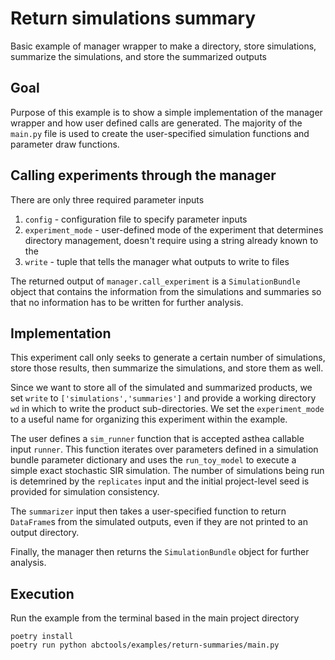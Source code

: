 # Return simulations summary
Basic example of manager wrapper to make a directory, store simulations, summarize the simulations, and store the summarized outputs

## Goal
Purpose of this example is to show a simple implementation of the manager wrapper and how user defined calls are generated. The majority of the `main.py` file is used to create the user-specified simulation functions and parameter draw functions.

## Calling experiments through the manager
There are only three required parameter inputs
1. `config` - configuration file to specify parameter inputs
2. `experiment_mode` - user-defined mode of the experiment that determines directory management, doesn't require using a string already known to the
3. `write` - tuple that tells the manager what outputs to write to files

The returned output of `manager.call_experiment` is a `SimulationBundle` object that contains the information from the simulations and summaries so that no information has to be written for further analysis.

## Implementation
This experiment call only seeks to generate a certain number of simulations, store those results, then summarize the simulations, and store them as well.

Since we want to store all of the simulated and summarized products, we set `write` to `['simulations','summaries']` and provide a working directory `wd` in which to write the product sub-directories. We set the `experiment_mode` to a useful name for organizing this experiment within the example.

The user defines a `sim_runner` function that is accepted asthea callable input `runner`. This function iterates over parameters defined in a simulation bundle parameter dictionary and uses the `run_toy_model` to execute a simple exact stochastic SIR simulation. The number of simulations being run is detemrined by the `replicates` input and the initial project-level seed is provided for simulation consistency.

The `summarizer` input then takes a user-specified function to return `DataFrame`s from the simulated outputs, even if they are not printed to an output directory.

Finally, the manager then returns the `SimulationBundle` object for further analysis.

## Execution
Run the example from the terminal based in the main project directory

```console
poetry install
poetry run python abctools/examples/return-summaries/main.py
```

